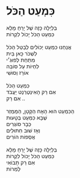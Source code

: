 # כִּמְעַט הַכֹּל

בְּלַיְלָה כָּזֶה שֶׁל יָרֵחַ מָלֵא\
כִּמְעַט הַכֹּל יָכוֹל לִקְרוֹת\
\
אֲנַחְנוּ כִּמְעַט יְכוֹלִים לְבַטֵּל הַכֹּל\
לִשְׁכֹּר כָּאן בַּיִת \
מִתַּחַת לְפוּגִ׳י\
לִחְיוֹת עַל סּוֹבֵּה \
אוֹרֵז וְסוּשִׁי\
\
כִּמְעַט הַכֹּל\
אִם רַק הָאִינְטֶרְנֶט יַעֲבֹד\
אִם רַק ..\
\
הַכִּמְעַט הוּא הָאָח הַקָּטָן, הַמַּמְזֵר\
שֶׁבָּא כִּמְעַט בְּטָעוּת \
כְּבָר סוֹגְרִים\
וְאָז שׁוּב חִתּוּלִים \
אֲסֵפוֹת הוֹרִים\
\
בְּלַיְלָה כָּזֶה שֶׁל יָרֵחַ מָלֵא\
כִּמְעַט הַכֹּל יָכוֹל לִקְרוֹת\
אִם רַק תָּבוֹאִי \
לַמְרוֹת

